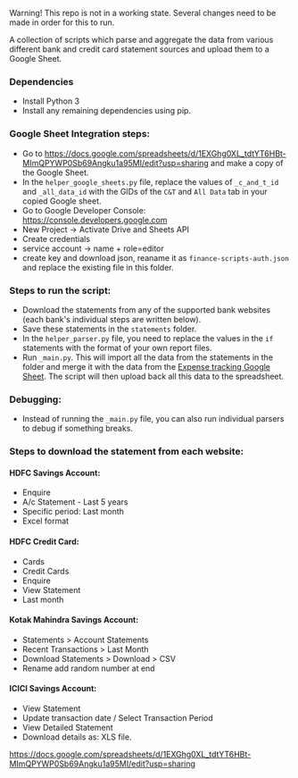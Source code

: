 Warning! This repo is not in a working state. Several changes need to be made in order for this to run.

A collection of scripts which parse and aggregate the data from various different bank and credit card statement sources and upload them to a Google Sheet.

### Dependencies

- Install Python 3
- Install any remaining dependencies using pip.

### Google Sheet Integration steps:

- Go to https://docs.google.com/spreadsheets/d/1EXGhg0XL_tdtYT6HBt-MImQPYWP0Sb69Angku1a95MI/edit?usp=sharing and make a copy of the Google Sheet.
- In the `helper_google_sheets.py` file, replace the values of `_c_and_t_id` and `_all_data_id` with the GIDs of the `C&T` and `All Data` tab in your copied Google sheet.
- Go to Google Developer Console: https://console.developers.google.com
- New Project -> Activate Drive and Sheets API
- Create credentials
- service account -> name + role=editor
- create key and download json, reaname it as `finance-scripts-auth.json` and replace the existing file in this folder.

### Steps to run the script:

- Download the statements from any of the supported bank websites (each bank's individual steps are written below).
- Save these statements in the `statements` folder.
- In the `helper_parser.py` file, you need to replace the values in the `if` statements with the format of your own report files.
- Run `_main.py`. This will import all the data from the statements in the folder and merge it with the data from the [Expense tracking Google Sheet](https://docs.google.com/spreadsheets/d/1wMa1rXAPWorjkkYvv0AVNjPZqmDa41ptbUa0Qx6JoZo/edit#gid=1983578923). The script will then upload back all this data to the spreadsheet.

### Debugging:

- Instead of running the `_main.py` file, you can also run individual parsers to debug if something breaks.

### Steps to download the statement from each website:

#### HDFC Savings Account:

- Enquire
- A/c Statement - Last 5 years
- Specific period: Last month
- Excel format

#### HDFC Credit Card:

- Cards
- Credit Cards
- Enquire
- View Statement
- Last month

#### Kotak Mahindra Savings Account:

- Statements > Account Statements
- Recent Transactions > Last Month
- Download Statements > Download > CSV
- Rename add random number at end

#### ICICI Savings Account:

- View Statement
- Update transaction date / Select Transaction Period
- View Detailed Statement
- Download details as: XLS file.

https://docs.google.com/spreadsheets/d/1EXGhg0XL_tdtYT6HBt-MImQPYWP0Sb69Angku1a95MI/edit?usp=sharing
